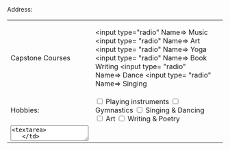 <html>
  <body>
    <form>
      <table>
<tr>
</tr>
        <tr>
          <td>
            Capstone Courses
          </td>
           <td>

<input type="radio" Name=> Music
<input type= "radio" Name=> Art
<input type= "radio" Name=> Yoga
<input type= "radio" Name=> Book Writing 
<input type= "radio" Name=> Dance
<input type= "radio" Name=> Singing
</td>
<tr>
<td>
  
   Hobbies:
</td>
<td>
<input type= "checkbox" Name=> Playing instruments 
<input type= "checkbox" Name=> Gymnastics 
<input type= "checkbox" Name=> Singing & Dancing 
<input type= "checkbox" Name=> Art
<input type= "checkbox" Name=> Writing & Poetry 
<td>
<tr>
<tr>
    Address:
</td>
<td>
   <textarea row= "14" col= "20"
placeholder= "Address"><textarea>
   </td>
   </tr>
   <tr>


